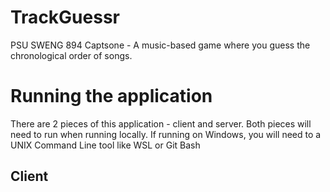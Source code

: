 # TrackGuessr
PSU SWENG 894 Captsone - A music-based game where you guess the chronological order of songs.

# Running the application
There are 2 pieces of this application - client and server. Both pieces will need to run when running locally. If running on Windows, you will need to a UNIX Command Line tool like WSL or Git Bash
## Client


